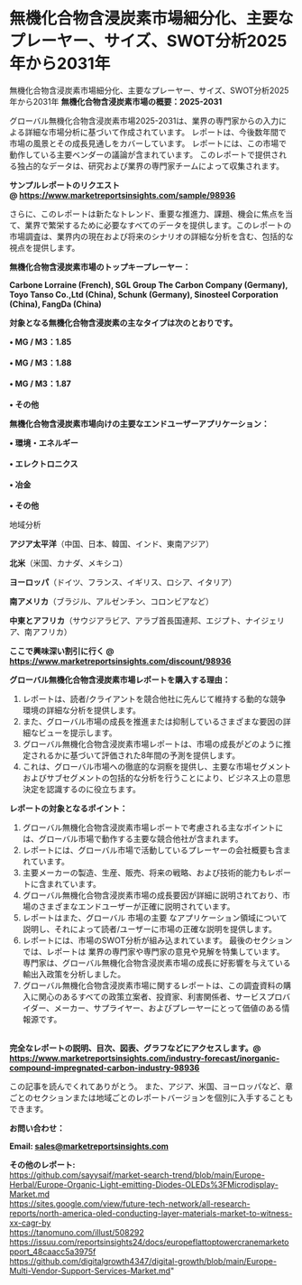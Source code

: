 # 無機化合物含浸炭素市場細分化、主要なプレーヤー、サイズ、SWOT分析2025年から2031年
無機化合物含浸炭素市場細分化、主要なプレーヤー、サイズ、SWOT分析2025年から2031年
<strong><b>無機化合物含浸炭素市場の概要：2025-2031</b></strong>

グローバル無機化合物含浸炭素市場2025-2031は、業界の専門家からの入力による詳細な市場分析に基づいて作成されています。 レポートは、今後数年間で市場の風景とその成長見通しをカバーしています。 レポートには、この市場で動作している主要ベンダーの議論が含まれています。 このレポートで提供される独占的なデータは、研究および業界の専門家チームによって収集されます。

<strong>サンプルレポートのリクエスト @ <a href=https://www.marketreportsinsights.com/sample/98936>https://www.marketreportsinsights.com/sample/98936</a></strong>

さらに、このレポートは新たなトレンド、重要な推進力、課題、機会に焦点を当て、業界で繁栄するために必要なすべてのデータを提供します。このレポートの市場調査は、業界内の現在および将来のシナリオの詳細な分析を含む、包括的な視点を提供します。

<strong>無機化合物含浸炭素市場のトップキープレーヤー：</strong>

<strong>Carbone Lorraine (French), SGL Group The Carbon Company (Germany), Toyo Tanso Co.,Ltd (China), Schunk (Germany), Sinosteel Corporation (China), FangDa (China)</strong>

<strong><b>対象となる無機化合物含浸炭素の主なタイプは次のとおりです。</b></strong>

<strong>• MG / M3：1.85<br><br>•  MG / M3：1.88<br><br>•  MG / M3：1.87<br><br>• その他</strong>

<strong><b>無機化合物含浸炭素市場向けの主要なエンドユーザーアプリケーション：</b></strong>

<strong>• 環境・エネルギー<br><br>• エレクトロニクス<br><br>• 冶金<br><br>• その他</strong>

 地域分析

<strong><b>アジア太平洋</b></strong>（中国、日本、韓国、インド、東南アジア）

<strong><b>北米</b></strong>（米国、カナダ、メキシコ）

<strong><b>ヨーロッパ</b></strong>（ドイツ、フランス、イギリス、ロシア、イタリア）

<strong><b>南アメリカ</b></strong>（ブラジル、アルゼンチン、コロンビアなど）

<strong><b>中東とアフリカ</b></strong>（サウジアラビア、アラブ首長国連邦、エジプト、ナイジェリア、南アフリカ）

<strong>ここで興味深い割引に行く @ <a href=https://www.marketreportsinsights.com/discount/98936>https://www.marketreportsinsights.com/discount/98936</a></strong>

<strong><b>グローバル無機化合物含浸炭素市場レポートを購入する理由：</b></strong>
<ol>
  <li>レポートは、読者/クライアントを競合他社に先んじて維持する動的な競争環境の詳細な分析を提供します。</li>
  <li>また、グローバル市場の成長を推進または抑制しているさまざまな要因の詳細なビューを提示します。</li>
  <li>グローバル無機化合物含浸炭素市場レポートは、市場の成長がどのように推定されるかに基づいて評価された8年間の予測を提供します。</li>
  <li>これは、グローバル市場への徹底的な洞察を提供し、主要な市場セグメントおよびサブセグメントの包括的な分析を行うことにより、ビジネス上の意思決定を認識するのに役立ちます。</li>
</ol>
<strong><b>レポートの対象となるポイント：</b></strong>
<ol>
  <li>グローバル無機化合物含浸炭素市場レポートで考慮される主なポイントには、グローバル市場で動作する主要な競合他社が含まれます。</li>
  <li>レポートには、グローバル市場で活動しているプレーヤーの会社概要も含まれています。</li>
  <li>主要メーカーの製造、生産、販売、将来の戦略、および技術的能力もレポートに含まれています。</li>
  <li>グローバル無機化合物含浸炭素市場の成長要因が詳細に説明されており、市場のさまざまなエンドユーザーが正確に説明されています。</li>
  <li>レポートはまた、グローバル 市場の主要 なアプリケーション領域について説明し、それによって読者/ユーザーに市場の正確な説明を提供します。</li>
  <li>レポートには、市場のSWOT分析が組み込まれています。 最後のセクションでは、レポートは 業界の専門家や専門家の意見や見解を特集しています。 専門家は、グローバル無機化合物含浸炭素市場の成長に好影響を与えている輸出入政策を分析しました。</li>
  <li>グローバル無機化合物含浸炭素市場に関するレポートは、この調査資料の購入に関心のあるすべての政策立案者、投資家、利害関係者、サービスプロバイダー、メーカー、サプライヤー、およびプレーヤーにとって価値のある情報源です。</li>
</ol><br>
<strong>完全なレポートの説明、目次、図表、グラフなどにアクセスします。@ <a href=https://www.marketreportsinsights.com/industry-forecast/inorganic-compound-impregnated-carbon-industry-98936>https://www.marketreportsinsights.com/industry-forecast/inorganic-compound-impregnated-carbon-industry-98936</a></strong>

この記事を読んでくれてありがとう。 また、アジア、米国、ヨーロッパなど、章ごとのセクションまたは地域ごとのレポートバージョンを個別に入手することもできます。

<strong><b>お問い合わせ：</b></strong>

<strong>Email: </strong><a href=mailto:sales@marketreportsinsights.com><strong>sales@marketreportsinsights.com</strong></a>

<strong>その他のレポート:</strong>
<br>
<a href=https://github.com/sayysaif/market-search-trend/blob/main/Europe-Herbal/Europe-Organic-Light-emitting-Diodes-OLEDs%3FMicrodisplay-Market.md>https://github.com/sayysaif/market-search-trend/blob/main/Europe-Herbal/Europe-Organic-Light-emitting-Diodes-OLEDs%3FMicrodisplay-Market.md</a>
<br>
<a href=https://sites.google.com/view/future-tech-network/all-research-reports/north-america-oled-conducting-layer-materials-market-to-witness-xx-cagr-by>https://sites.google.com/view/future-tech-network/all-research-reports/north-america-oled-conducting-layer-materials-market-to-witness-xx-cagr-by</a>
<br>
<a href=https://tanomuno.com/illust/508292>https://tanomuno.com/illust/508292</a>
<br>
<a href=https://issuu.com/reportsinsights24/docs/europeflattoptowercranemarketopport_48caacc5a3975f>https://issuu.com/reportsinsights24/docs/europeflattoptowercranemarketopport_48caacc5a3975f</a>
<br>
<a href=https://github.com/digitalgrowth4347/digital-growth/blob/main/Europe-Multi-Vendor-Support-Services-Market.md>https://github.com/digitalgrowth4347/digital-growth/blob/main/Europe-Multi-Vendor-Support-Services-Market.md</a>"
